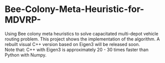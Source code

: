 # Bee-Colony-Meta-Heuristic-for-MDVRP-
Using Bee colony meta heuristics to solve capacitated multi-depot vehicle routing problem. 
This project shows the implementation of the algorithm. 
A rebuilt visual C++ version based on Eigen3 will be released soon.  
Note that: C++ with Eigen3 is approximately 20 - 30 times faster than Python with Numpy. 
